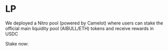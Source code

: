 # LP

We deployed a Nitro pool (powered by Camelot) where users can stake the official main liquidity pool (AIBULL/ETH) tokens and receive rewards in USDC

Stake now:&#x20;

